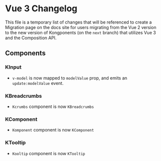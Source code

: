 # Vue 3 Changelog

This file is a temporary list of changes that will be referenced to create a Migration page on the docs site for users migrating from the Vue 2 version to the new version of Kongponents (on the `next` branch) that utilizes Vue 3 and the Composition API.

## Components

### KInput

- `v-model` is now mapped to `modelValue` prop, and emits an `update:modelValue` event.

### KBreadcrumbs

- `Kcrumbs` component is now `KBreadcrumbs`

### KComponent

- `Komponent` component is now `KComponent`

### KTooltip

- `Kooltip` component is now `KTooltip`

